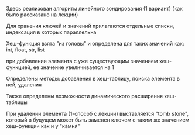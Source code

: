 Здесь реализован алгоритм линейного зондирования (1 вариант) (как было рассказано на лекции)

Для хранения ключей и значений прилагаются отдельные списки, индексация в которых параллельна

Хеш-функция взята "из головы" и определена для таких значений как: int, float, str, list

при добавлении элемента с уже существующим значением хеш-функцией, ее значение увеличивается на 1

Определены методы: добавления в хеш-таблицу, поиска элемента в ней, удаления

Также определены возможности динамического расширения хеш-таблицы 

При удалении элемента (1-способ с лекции) выставляется "tomb stone", который в будущем может быть заменен ключем с таким же значением хеш-функции как и у "камня"